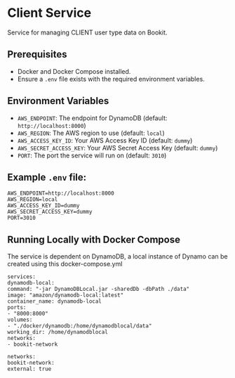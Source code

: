 # Client Service

Service for managing CLIENT user type data on Bookit.

## Prerequisites

- Docker and Docker Compose installed.
- Ensure a `.env` file exists with the required environment variables.

## Environment Variables

- `AWS_ENDPOINT`: The endpoint for DynamoDB (default: `http://localhost:8000`)
- `AWS_REGION`: The AWS region to use (default: `local`)
- `AWS_ACCESS_KEY_ID`: Your AWS Access Key ID (default: `dummy`)
- `AWS_SECRET_ACCESS_KEY`: Your AWS Secret Access Key (default: `dummy`)
- `PORT`: The port the service will run on (default: `3010`)

## Example `.env` file:

```
AWS_ENDPOINT=http://localhost:8000
AWS_REGION=local
AWS_ACCESS_KEY_ID=dummy
AWS_SECRET_ACCESS_KEY=dummy
PORT=3010
```

## Running Locally with Docker Compose

The service is dependent on DynamoDB, a local instance of Dynamo can be created using this docker-compose.yml
```
services:
dynamodb-local:
command: "-jar DynamoDBLocal.jar -sharedDb -dbPath ./data"
image: "amazon/dynamodb-local:latest"
container_name: dynamodb-local
ports:
- "8000:8000"
volumes:
- "./docker/dynamodb:/home/dynamodblocal/data"
working_dir: /home/dynamodblocal
networks:
- bookit-network

networks:
bookit-network:
external: true
```
